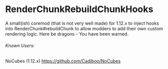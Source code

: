 # RenderChunkRebuildChunkHooks
A small(ish) coremod (that is not very well made) for 1.12.x to inject hooks into RenderChunk#rebuildChunk to allow modders to add their own custom rendering logic. Here be dragons - You have been warned.

###### Known Users:
NoCubes (1.12.x) https://github.com/Cadiboo/NoCubes
